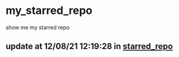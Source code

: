 # my_starred_repo
show me my starred repo

update at 12/08/21 12:19:28 in [starred_repo](./index.html)
---

